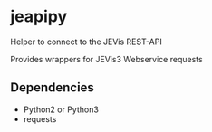 # jeapipy
Helper to connect to the JEVis REST-API

Provides wrappers for JEVis3 Webservice requests

## Dependencies
- Python2 or Python3
- requests
